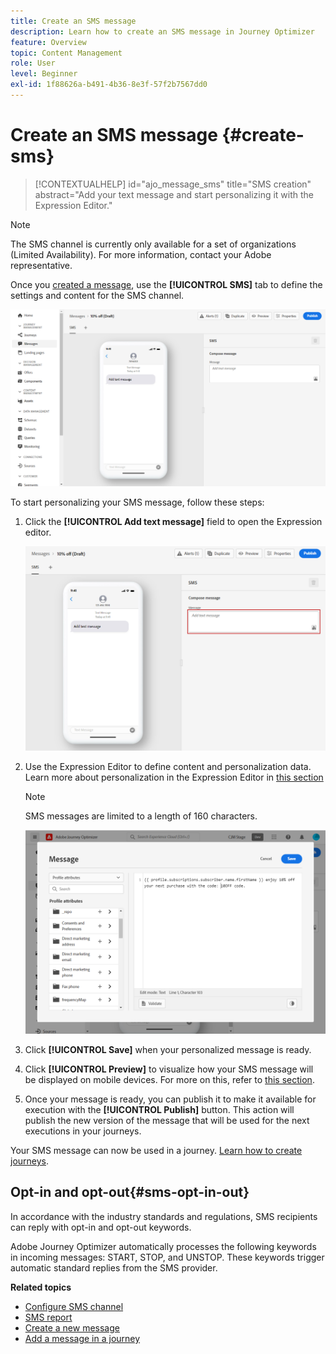 ```yaml
---
title: Create an SMS message
description: Learn how to create an SMS message in Journey Optimizer
feature: Overview
topic: Content Management
role: User
level: Beginner
exl-id: 1f88626a-b491-4b36-8e3f-57f2b7567dd0
---
```

# Create an SMS message {#create-sms}

>[!CONTEXTUALHELP]
>id="ajo_message_sms"
>title="SMS creation"
>abstract="Add your text message and start personalizing it with the Expression Editor."

>[!NOTE]
>
>The SMS channel is currently only available for a set of organizations (Limited Availability). For more information, contact your Adobe representative.

Once you [created a message](get-started-content.md), use the **[!UICONTROL SMS]** tab to define the settings and content for the SMS channel.

![](assets/sms_1.png)

To start personalizing your SMS message, follow these steps:

1. Click the **[!UICONTROL Add text message]** field to open the Expression editor.

    ![](assets/sms_3.png)

1. Use the Expression Editor to define content and personalization data. Learn more about personalization in the Expression Editor in [this section](../personalization/personalize.md)

    >[!NOTE]
    >
    > SMS messages are limited to a length of 160 characters.

    ![](assets/sms_2.png)

1. Click **[!UICONTROL Save]** when your personalized message is ready.

1. Click **[!UICONTROL Preview]** to visualize how your SMS message will be displayed on mobile devices. For more on this, refer to [this section](../design/preview.md).

1. Once your message is ready, you can publish it to make it available for execution with the **[!UICONTROL Publish]** button. This action will publish the new version of the message that will be used for the next executions in your journeys.

Your SMS message can now be used in a journey. [Learn how to create journeys](../building-journeys/journey-gs.md).

## Opt-in and opt-out{#sms-opt-in-out}

In accordance with the industry standards and regulations, SMS recipients can reply with opt-in and opt-out keywords. 

Adobe Journey Optimizer automatically processes the following keywords in incoming messages: START, STOP, and UNSTOP. These keywords trigger automatic standard replies from the SMS provider.

**Related topics**

* [Configure SMS channel](../configuration/sms-configuration.md)
* [SMS report](../reports/journey-global-report.md#sms-global)
* [Create a new message](get-started-content.md)
* [Add a message in a journey](../building-journeys/journeys-message.md)
